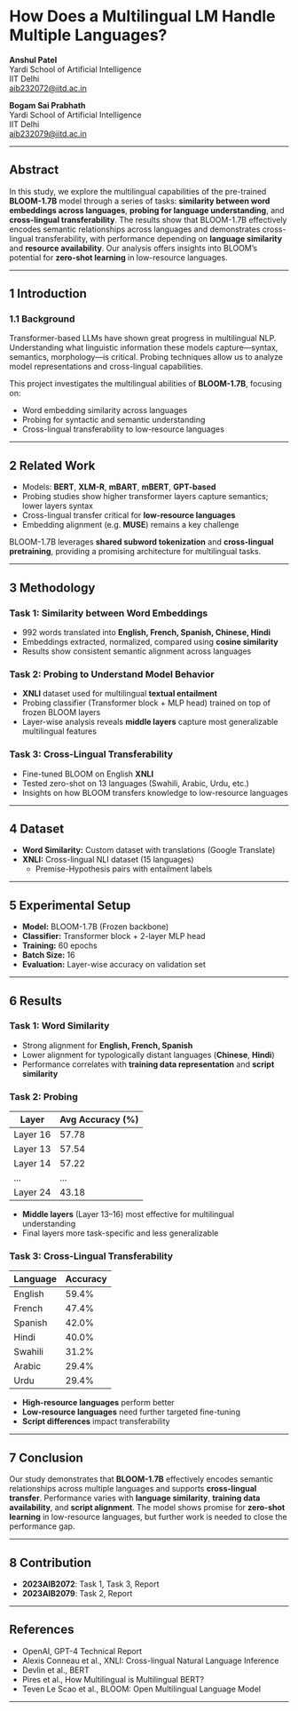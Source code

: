 # How Does a Multilingual LM Handle Multiple Languages?

**Anshul Patel**  
Yardi School of Artificial Intelligence  
IIT Delhi  
aib232072@iitd.ac.in  

**Bogam Sai Prabhath**  
Yardi School of Artificial Intelligence  
IIT Delhi  
aib232079@iitd.ac.in  

---

## Abstract

In this study, we explore the multilingual capabilities of the pre-trained **BLOOM-1.7B** model through a series of tasks: **similarity between word embeddings across languages**, **probing for language understanding**, and **cross-lingual transferability**. The results show that BLOOM-1.7B effectively encodes semantic relationships across languages and demonstrates cross-lingual transferability, with performance depending on **language similarity** and **resource availability**. Our analysis offers insights into BLOOM’s potential for **zero-shot learning** in low-resource languages.

---

## 1 Introduction

### 1.1 Background

Transformer-based LLMs have shown great progress in multilingual NLP. Understanding what linguistic information these models capture—syntax, semantics, morphology—is critical. Probing techniques allow us to analyze model representations and cross-lingual capabilities.

This project investigates the multilingual abilities of **BLOOM-1.7B**, focusing on:
- Word embedding similarity across languages
- Probing for syntactic and semantic understanding
- Cross-lingual transferability to low-resource languages

---

## 2 Related Work

- Models: **BERT**, **XLM-R**, **mBART**, **mBERT**, **GPT-based**
- Probing studies show higher transformer layers capture semantics; lower layers syntax
- Cross-lingual transfer critical for **low-resource languages**
- Embedding alignment (e.g. **MUSE**) remains a key challenge

BLOOM-1.7B leverages **shared subword tokenization** and **cross-lingual pretraining**, providing a promising architecture for multilingual tasks.

---

## 3 Methodology

### Task 1: Similarity between Word Embeddings

- 992 words translated into **English, French, Spanish, Chinese, Hindi**
- Embeddings extracted, normalized, compared using **cosine similarity**
- Results show consistent semantic alignment across languages

### Task 2: Probing to Understand Model Behavior

- **XNLI** dataset used for multilingual **textual entailment**
- Probing classifier (Transformer block + MLP head) trained on top of frozen BLOOM layers
- Layer-wise analysis reveals **middle layers** capture most generalizable multilingual features

### Task 3: Cross-Lingual Transferability

- Fine-tuned BLOOM on English **XNLI**
- Tested zero-shot on 13 languages (Swahili, Arabic, Urdu, etc.)
- Insights on how BLOOM transfers knowledge to low-resource languages

---

## 4 Dataset

- **Word Similarity:** Custom dataset with translations (Google Translate)
- **XNLI:** Cross-lingual NLI dataset (15 languages)
  - Premise-Hypothesis pairs with entailment labels

---

## 5 Experimental Setup

- **Model:** BLOOM-1.7B (Frozen backbone)
- **Classifier:** Transformer block + 2-layer MLP head
- **Training:** 60 epochs
- **Batch Size:** 16
- **Evaluation:** Layer-wise accuracy on validation set

---

## 6 Results

### Task 1: Word Similarity

- Strong alignment for **English, French, Spanish**
- Lower alignment for typologically distant languages (**Chinese**, **Hindi**)
- Performance correlates with **training data representation** and **script similarity**

### Task 2: Probing

| Layer  | Avg Accuracy (%) |
|--------|------------------|
| Layer 16 | 57.78 |
| Layer 13 | 57.54 |
| Layer 14 | 57.22 |
| ...    | ...  |
| Layer 24 | 43.18 |

- **Middle layers** (Layer 13–16) most effective for multilingual understanding
- Final layers more task-specific and less generalizable

### Task 3: Cross-Lingual Transferability

| Language | Accuracy |
|----------|----------|
| English  | 59.4%    |
| French   | 47.4%    |
| Spanish  | 42.0%    |
| Hindi    | 40.0%    |
| Swahili  | 31.2%    |
| Arabic   | 29.4%    |
| Urdu     | 29.4%    |

- **High-resource languages** perform better
- **Low-resource languages** need further targeted fine-tuning
- **Script differences** impact transferability

---

## 7 Conclusion

Our study demonstrates that **BLOOM-1.7B** effectively encodes semantic relationships across multiple languages and supports **cross-lingual transfer**. Performance varies with **language similarity**, **training data availability**, and **script alignment**. The model shows promise for **zero-shot learning** in low-resource languages, but further work is needed to close the performance gap.

---

## 8 Contribution

- **2023AIB2072**: Task 1, Task 3, Report  
- **2023AIB2079**: Task 2, Report  

---

## References

- OpenAI, GPT-4 Technical Report
- Alexis Conneau et al., XNLI: Cross-lingual Natural Language Inference
- Devlin et al., BERT
- Pires et al., How Multilingual is Multilingual BERT?
- Teven Le Scao et al., BLOOM: Open Multilingual Language Model

---

